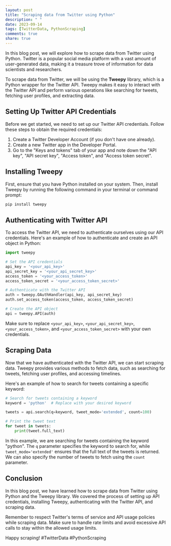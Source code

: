 ```yaml
---
layout: post
title: "Scraping data from Twitter using Python"
description: " "
date: 2023-09-14
tags: [TwitterData, PythonScraping]
comments: true
share: true
---
```


In this blog post, we will explore how to scrape data from Twitter using Python. Twitter is a popular social media platform with a vast amount of user-generated data, making it a treasure trove of information for data scientists and researchers.

To scrape data from Twitter, we will be using the **Tweepy** library, which is a Python wrapper for the Twitter API. Tweepy makes it easy to interact with the Twitter API and perform various operations like searching for tweets, fetching user profiles, and extracting data.

## Setting Up Twitter API Credentials

Before we get started, we need to set up our Twitter API credentials. Follow these steps to obtain the required credentials:

1. Create a Twitter Developer Account (if you don't have one already).
2. Create a new Twitter app in the Developer Portal.
3. Go to the "Keys and tokens" tab of your app and note down the "API key", "API secret key", "Access token", and "Access token secret".

## Installing Tweepy

First, ensure that you have Python installed on your system. Then, install Tweepy by running the following command in your terminal or command prompt:

```python
pip install tweepy
```

## Authenticating with Twitter API

To access the Twitter API, we need to authenticate ourselves using our API credentials. Here's an example of how to authenticate and create an API object in Python:

```python
import tweepy

# Set the API credentials
api_key = '<your_api_key>'
api_secret_key = '<your_api_secret_key>'
access_token = '<your_access_token>'
access_token_secret = '<your_access_token_secret>'

# Authenticate with the Twitter API
auth = tweepy.OAuthHandler(api_key, api_secret_key)
auth.set_access_token(access_token, access_token_secret)

# Create the API object
api = tweepy.API(auth)
```

Make sure to replace `<your_api_key>`, `<your_api_secret_key>`, `<your_access_token>`, and `<your_access_token_secret>` with your own credentials.

## Scraping Data

Now that we have authenticated with the Twitter API, we can start scraping data. Tweepy provides various methods to fetch data, such as searching for tweets, fetching user profiles, and accessing timelines.

Here's an example of how to search for tweets containing a specific keyword:

```python
# Search for tweets containing a keyword
keyword = 'python'  # Replace with your desired keyword

tweets = api.search(q=keyword, tweet_mode='extended', count=100)

# Print the tweet text
for tweet in tweets:
    print(tweet.full_text)
```

In this example, we are searching for tweets containing the keyword "python". The `q` parameter specifies the keyword to search for, while `tweet_mode='extended'` ensures that the full text of the tweets is returned. We can also specify the number of tweets to fetch using the `count` parameter.

## Conclusion

In this blog post, we have learned how to scrape data from Twitter using Python and the Tweepy library. We covered the process of setting up API credentials, installing Tweepy, authenticating with the Twitter API, and scraping data.

Remember to respect Twitter's terms of service and API usage policies while scraping data. Make sure to handle rate limits and avoid excessive API calls to stay within the allowed usage limits.

Happy scraping! #TwitterData #PythonScraping